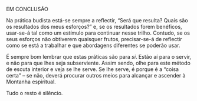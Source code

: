 EM CONCLUSÃO

Na prática budista está-se sempre a reflectir, “Será que resulta? Quais
são os resultados dos meus esforços?” e, se os resultados forem
benéficos, usar-se-á tal como um estímulo para continuar nesse trilho.
Contudo, se os seus esforços não obtiverem quaisquer frutos,
precisar-se-á de reflectir como se está a trabalhar e que abordagens
diferentes se poderão usar.

É sempre bom lembrar que estas práticas são para *si*. Estão aí para o
servir, e não para que lhes seja subserviente. Assim sendo, olhe para
este método de escuta interior e veja se lhe serve. Se lhe serve, é
porque é a “coisa certa” – se não, deverá procurar outros meios para
alcançar e ascender à Montanha espiritual.

Tudo o resto é silêncio.
